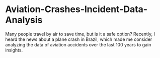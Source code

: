 # Aviation-Crashes-Incident-Data-Analysis
Many people travel by air to save time, but is it a safe option? Recently, I heard the news about a plane crash in Brazil, which made me consider analyzing the data of aviation accidents over the last 100 years to gain insights.
